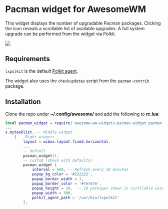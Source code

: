 # Pacman widget for AwesomeWM

This widget displays the number of upgradable Pacman packages. Clicking the icon reveals a scrollable list of available upgrades. A full system upgrade can be performed from the widget via Polkit.

![](screenshots/pacman.gif)

## Requirements
`lxpolkit` is the default [Polkit agent](https://wiki.archlinux.org/title/Polkit).

The widget also uses the `checkupdates` script from the `pacman-contrib` package.


## Installation

Clone the repo under **~/.config/awesome/** and add the following to **rc.lua**:

```lua
local pacman_widget = require('awesome-wm-widgets-pacman-widget.pacman')
...
s.mytasklist, -- Middle widget
	{ -- Right widgets
    	layout = wibox.layout.fixed.horizontal,
        ...
        -- default
        pacman_widget(),
        -- custom (shown with defaults)
        pacman_widget {
            interval = 600,	-- Refresh every 10 minutes
            popup_bg_color = '#222222',
            popup_border_width = 1,
            popup_border_color = '#7e7e7e',
            popup_height = 10,	-- 10 packages shown in scrollable window
            popup_width = 300,
            polkit_agent_path = '/usr/bin/lxpolkit'
        },
```

